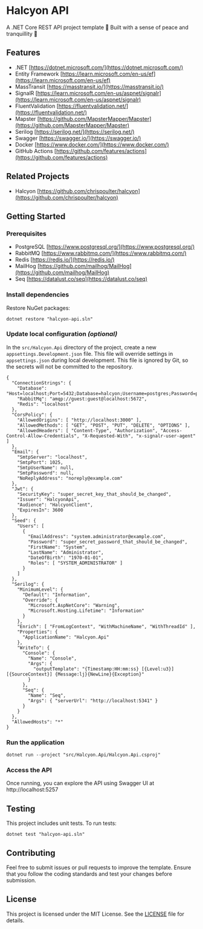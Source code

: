 # Halcyon API

A .NET Core REST API project template 👷 Built with a sense of peace and tranquillity 🙏

## Features

- .NET
  [https://dotnet.microsoft.com/](https://dotnet.microsoft.com/)
- Entity Framework
  [https://learn.microsoft.com/en-us/ef](https://learn.microsoft.com/en-us/ef)
- MassTransit
  [https://masstransit.io/](https://masstransit.io/)
- SignalR
  [https://learn.microsoft.com/en-us/aspnet/signalr](https://learn.microsoft.com/en-us/aspnet/signalr)
- FluentValidation
  [https://fluentvalidation.net/](https://fluentvalidation.net/)
- Mapster
  [https://github.com/MapsterMapper/Mapster](https://github.com/MapsterMapper/Mapster)
- Serilog
  [https://serilog.net/](https://serilog.net/)
- Swagger
  [https://swagger.io/](https://swagger.io/)
- Docker
  [https://www.docker.com/](https://www.docker.com/)
- GitHub Actions
  [https://github.com/features/actions](https://github.com/features/actions)

## Related Projects

- Halcyon
  [https://github.com/chrispoulter/halcyon](https://github.com/chrispoulter/halcyon)

## Getting Started

### Prerequisites

- PostgreSQL
  [https://www.postgresql.org/](https://www.postgresql.org/)
- RabbitMQ
  [https://www.rabbitmq.com/](https://www.rabbitmq.com/)
- Redis
  [https://redis.io/](https://redis.io/)
- MailHog
  [https://github.com/mailhog/MailHog](https://github.com/mailhog/MailHog)
- Seq
  [https://datalust.co/seq](https://datalust.co/seq)

### Install dependencies

Restore NuGet packages:

```
dotnet restore "halcyon-api.sln"
```

### Update local configuration _(optional)_

In the `src/Halcyon.Api` directory of the project, create a new `appsettings.Development.json` file. This file will override settings in `appsettings.json` during local development. This file is ignored by Git, so the secrets will not be committed to the repository.

```
{
  "ConnectionStrings": {
    "Database": "Host=localhost;Port=5432;Database=halcyon;Username=postgres;Password=password",
    "RabbitMq": "amqp://guest:guest@localhost:5672",
    "Redis": "localhost"
  },
  "CorsPolicy": {
    "AllowedOrigins": [ "http://localhost:3000" ],
    "AllowedMethods": [ "GET", "POST", "PUT", "DELETE", "OPTIONS" ],
    "AllowedHeaders": [ "Content-Type", "Authorization", "Access-Control-Allow-Credentials", "X-Requested-With", "x-signalr-user-agent" ]
  },
  "Email": {
    "SmtpServer": "localhost",
    "SmtpPort": 1025,
    "SmtpUserName": null,
    "SmtpPassword": null,
    "NoReplyAddress": "noreply@example.com"
  },
  "Jwt": {
    "SecurityKey": "super_secret_key_that_should_be_changed",
    "Issuer": "HalcyonApi",
    "Audience": "HalcyonClient",
    "ExpiresIn": 3600
  },
  "Seed": {
    "Users": [
      {
        "EmailAddress": "system.administrator@example.com",
        "Password": "super_secret_password_that_should_be_changed",
        "FirstName": "System",
        "LastName": "Administrator",
        "DateOfBirth": "1970-01-01",
        "Roles": [ "SYSTEM_ADMINISTRATOR" ]
      }
    ]
  },
  "Serilog": {
    "MinimumLevel": {
      "Default": "Information",
      "Override": {
        "Microsoft.AspNetCore": "Warning",
        "Microsoft.Hosting.Lifetime": "Information"
      }
    },
    "Enrich": [ "FromLogContext", "WithMachineName", "WithThreadId" ],
    "Properties": {
      "ApplicationName": "Halcyon.Api"
    },
    "WriteTo": {
      "Console": {
        "Name": "Console",
        "Args": {
          "outputTemplate": "{Timestamp:HH:mm:ss} [{Level:u3}] [{SourceContext}] {Message:lj}{NewLine}{Exception}"
        }
      },
      "Seq": {
        "Name": "Seq",
        "Args": { "serverUrl": "http://localhost:5341" }
      }
    }
  },
  "AllowedHosts": "*"
}
```

### Run the application

```
dotnet run --project "src/Halcyon.Api/Halcyon.Api.csproj"
```

### Access the API

Once running, you can explore the API using Swagger UI at http://localhost:5257

## Testing

This project includes unit tests. To run tests:

```
dotnet test "halcyon-api.sln"
```

## Contributing

Feel free to submit issues or pull requests to improve the template. Ensure that you follow the coding standards and test your changes before submission.

## License

This project is licensed under the MIT License. See the [LICENSE](LICENSE) file for details.
